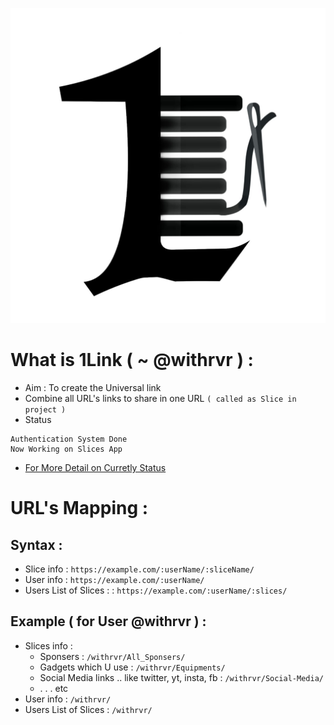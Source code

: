 [![@withrvr/1Link project banner image](./OneLink/Core_App/static/Core_App/Images/First_Logo_Ever.jpg)](#what-is-1link---withrvr--)
<br>

# What is 1Link ( ~ @withrvr ) :

-   Aim : To create the Universal link
-   Combine all URL's links to share in one URL `( called as Slice in project )`
-   Status

```
Authentication System Done
Now Working on Slices App
```

-   [For More Detail on Curretly Status](./To_Do.md)

# URL's Mapping :

## Syntax :

-   Slice info : `https://example.com/:userName/:sliceName/`
-   User info : `https://example.com/:userName/`
-   Users List of Slices : : `https://example.com/:userName/:slices/`
<!-- -   ???: `https://example.com/:userName/:userName/` -->

## Example ( for User @withrvr ) :

-   Slices info :
    -   Sponsers : `/withrvr/All_Sponsers/`
    -   Gadgets which U use : `/withrvr/Equipments/`
    -   Social Media links .. like twitter, yt, insta, fb : `/withrvr/Social-Media/`
    -   . . . etc
-   User info : `/withrvr/`
-   Users List of Slices : `/withrvr/`
